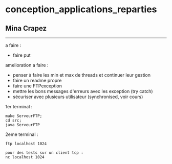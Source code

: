 # conception_applications_reparties

## Mina Crapez


-------------
a faire :

- faire put

amelioration a faire :
- penser à faire les min et max de threads et continuer leur gestion 
- faire un readme propre
- faire une FTPexception
- mettre les bons messages d'erreurs avec les exception (try catch)
- sécuriser avec plusieurs utilisateur (synchronised, voir cours)

1er terminal :
```
make ServeurFTP;
cd src;
java ServeurFTP
```



2eme terminal :
``` 
ftp localhost 1024

pour des tests sur un client tcp :
nc localhost 1024
```
